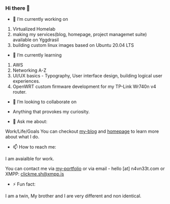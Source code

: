 ### Hi there 👋

- 🔭 I’m currently working on


1. Virtualized Homelab
2. making my services(blog, homepage, project managemet suite) available on Yggdrasil
3. building custom linux images based on Ubuntu 20.04 LTS


- 🌱 I’m currently learning 


1. AWS
2. Networking A-Z
3. UI/UX basics - Typography, User interface design, building logical user experiences.
4. OpenWRT custom firmware development for my TP-Link Wr740n v4 router.


- 👯 I’m looking to collaborate on 

- Anything that provokes my curiosity.


<!--
- 🤔 I’m looking for help with 


N/A
-->

- 💬 Ask me about:

Work/Life/Goals
You can checkout [my-blog](https://blog.n4vn33t.com) and [homepage](https://n4vn33t.com) to learn more about what I do.


- 📫 How to reach me:  

I am avaialble for work.

You can contact me via [my-portfolio](https://hire.n4vn33t.com) or via email - hello [at] n4vn33t.com or XMPP: clickme.sh@xmpp.is


- ⚡ Fun fact: 


I am a twin, My brother and I are very different and non identical.
